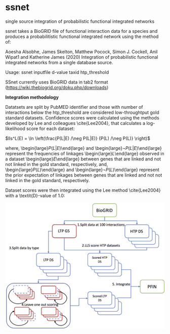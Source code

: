 # ssnet
single source integration of probabilistic functional integrated networks

ssnet takes a BioGRID file of functional interaction data for a species and produces a probabilitistic functional integrated network using the method of:

Aoesha Alsobhe, James Skelton, Matthew Pocock, Simon J. Cockell, Anil Wipat1 and Katherine James (2020) Integration of probabilistic functional integrated networks from a single database source. 


Usage: ssnet inputfile d-value taxid htp_threshold

SSnet currently uses BioGRID data in tab2 format (https://wiki.thebiogrid.org/doku.php/downloads)

**Integration methodology**

Datatsets are split by PubMED identifier and those with number of interactions below the htp_threshold are considered low-throughtput gold standard datasets. Confidence scores were calculated using the methods developed by Lee and colleagues \cite{Lee2004}, that calculates a log-likelihood score for each dataset:

$lls^L(E) = \ln  \left(\frac{P(L|E) /\neg P(L|E)} {P(L) /\neg P(L)} \right)$

where, \begin{large}$P(L|E)$\end{large} and \begin{large}$\neg P(L|E)$\end{large} represent the frequencies of linkages \begin{large}$L$\end{large} observed in a dataset \begin{large}$E$\end{large} between genes that are linked and not not linked in the gold standard, respectively, and, \begin{large}$P(L)$\end{large} and \begin{large}$\neg P(L)$\end{large} represent the prior expectation of linkages between genes that are linked and not not linked in the gold standard, respectively.

Dataset scores were then integrated using the Lee method \cite{Lee2004} with a \textit{D}-value of 1.0:

![Workflow](/images/integration_workflow.png)



